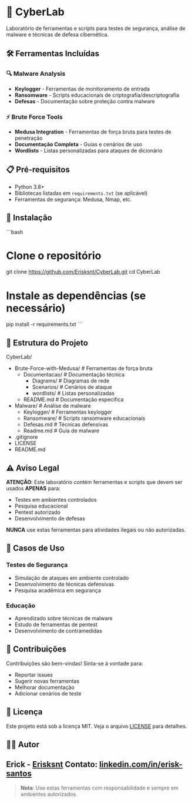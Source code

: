 # 🔐 CyberLab

Laboratório de ferramentas e scripts para testes de segurança, análise de malware e técnicas de defesa cibernética.

## 🛠️ Ferramentas Incluídas

### 🔍 Malware Analysis
- **Keylogger** - Ferramentas de monitoramento de entrada
- **Ransomware** - Scripts educacionais de criptografia/descriptografia
- **Defesas** - Documentação sobre proteção contra malware

### ⚡ Brute Force Tools
- **Medusa Integration** - Ferramentas de força bruta para testes de penetração
- **Documentação Completa** - Guias e cenários de uso
- **Wordlists** - Listas personalizadas para ataques de dicionário

## 📋 Pré-requisitos

- Python 3.8+
- Bibliotecas listadas em `requirements.txt` (se aplicável)
- Ferramentas de segurança: Medusa, Nmap, etc.

## 🚀 Instalação

\`\`\`bash
# Clone o repositório
git clone https://github.com/Erisksnt/CyberLab.git
cd CyberLab

# Instale as dependências (se necessário)
pip install -r requirements.txt
\`\`\`

## 📁 Estrutura do Projeto

CyberLab/
- Brute-Force-with-Medusa/  # Ferramentas de força bruta
  - Documentacao/           # Documentação técnica
    - Diagrams/             # Diagramas de rede
    - Scenarios/            # Cenários de ataque
    - wordlists/            # Listas personalizadas
  - README.md              # Documentação específica
- Malware/                 # Análise de malware
  - Keylogger/             # Ferramentas keylogger
  - Ransomware/            # Scripts ransomware educacionais
  - Defesas.md             # Técnicas defensivas
  - Readme.md              # Guia de malware
- .gitignore
- LICENSE
- README.md

## ⚠️ Aviso Legal

**ATENÇÃO**: Este laboratório contém ferramentas e scripts que devem ser usados **APENAS** para:
- Testes em ambientes controlados
- Pesquisa educacional
- Pentest autorizado
- Desenvolvimento de defesas

**NUNCA** use estas ferramentas para atividades ilegais ou não autorizadas.

## 🎯 Casos de Uso

### Testes de Segurança
- Simulação de ataques em ambiente controlado
- Desenvolvimento de técnicas defensivas
- Pesquisa acadêmica em segurança

### Educação
- Aprendizado sobre técnicas de malware
- Estudo de ferramentas de pentest
- Desenvolvimento de contramedidas

## 🤝 Contribuições

Contribuições são bem-vindas! Sinta-se à vontade para:
- Reportar issues
- Sugerir novas ferramentas
- Melhorar documentação
- Adicionar cenários de teste

## 📄 Licença

Este projeto está sob a licença MIT. Veja o arquivo [LICENSE](LICENSE) para detalhes.

## 👨‍💻 Autor

**Erick** - [Erisksnt](https://github.com/Erisksnt)
**Contato:** [linkedin.com/in/erisk-santos](https://www.linkedin.com/in/erisk-santos)
---

> **Nota**: Use estas ferramentas com responsabilidade e sempre em ambientes autorizados.